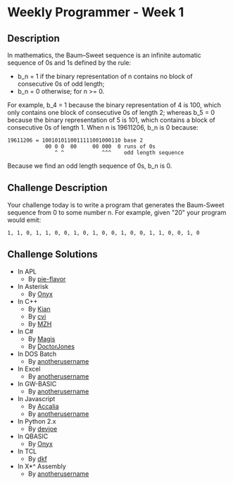# Weekly Programmer - Week 1

## Description
In mathematics, the Baum–Sweet sequence is an infinite automatic sequence of 0s and 1s defined by the rule:

* b_n = 1 if the binary representation of n contains no block of consecutive 0s of odd length;
* b_n = 0 otherwise;
for n >= 0.

For example, b_4 = 1 because the binary representation of 4 is 100, which only contains one block of consecutive 0s of length 2; whereas b_5 = 0 because the binary representation of 5 is 101, which contains a block of consecutive 0s of length 1. When n is 19611206, b_n is 0 because:

```
19611206 = 1001010110011111001000110 base 2
            00 0 0  00     00 000  0 runs of 0s
               ^ ^            ^^^    odd length sequence
```

Because we find an odd length sequence of 0s, b_n is 0.

## Challenge Description
Your challenge today is to write a program that generates the Baum-Sweet sequence from 0 to some number n. For example, given "20" your program would emit:

`1, 1, 0, 1, 1, 0, 0, 1, 0, 1, 0, 0, 1, 0, 0, 1, 1, 0, 0, 1, 0`

## Challenge Solutions

* In APL
    * By [pie-flavor](pie-flavor)
* In Asterisk
    * By [Onyx](Onyx#Asterisk)
* In C++
    * By [Kian](Kian)
    * By [cvi](cvi)
    * By [MZH](MZH)
* In C#
    * By [Magis](Magus)
    * By [DoctorJones](DoctorJones)
* In DOS Batch
    * By [anotherusername](anotherusername#DOSBATCH)
* In Excel
    * By [anotherusername](anotherusername#Excel)
* In GW-BASIC
    * By [anotherusername](anotherusername#GW-BASIC)
* In Javascript
    * By [Accalia](Accalia)
    * By [anotherusername](anotherusername#Javascript)
* In Python 2.x
    * By [devjoe](devjoe)
* In QBASIC
    * By [Onyx](Onyx)
* In TCL
    * By [dkf](dkf)
* In X*^ Assembly
    * By [anotherusername](anotherusername#X86ASM)
